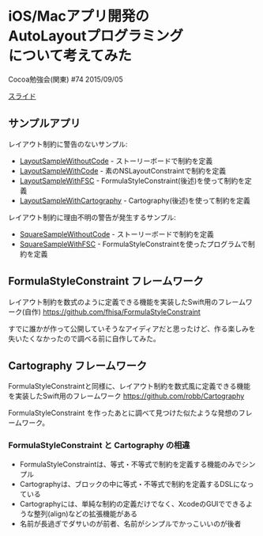 # iOS/Macアプリ開発の<br>AutoLayoutプログラミング<br>について考えてみた

Cocoa勉強会(関東) #74 2015/09/05

[スライド](http://www.slideshare.net/hisakunifujimoto/iosautolayout)

## サンプルアプリ

レイアウト制約に警告のないサンプル:
* [LayoutSampleWithoutCode](https://github.com/fhisa/CocoaStudy/tree/master/20150905/LayoutSampleWithoutCode) - ストーリーボードで制約を定義
* [LayoutSampleWithCode](https://github.com/fhisa/CocoaStudy/tree/master/20150905/LayoutSampleWithCode) - 素のNSLayoutConstraintで制約を定義
* [LayoutSampleWithFSC](https://github.com/fhisa/CocoaStudy/tree/master/20150905/LayoutSampleWithFSC) - FormulaStyleConstraint(後述)を使って制約を定義
* [LayoutSampleWithCartography](https://github.com/fhisa/CocoaStudy/tree/master/20150905/LayoutSampleWithCartography) - Cartography(後述)を使って制約を定義

レイアウト制約に理由不明の警告が発生するサンプル:
* [SquareSampleWithoutCode](https://github.com/fhisa/CocoaStudy/tree/master/20150905/SquareSampleWithoutCode) - ストーリーボードで制約を定義
* [SquareSampleWithFSC](https://github.com/fhisa/CocoaStudy/tree/master/20150905/SquareSampleWithFSC) - FormulaStyleConstraintを使ったプログラムで制約を定義

## FormulaStyleConstraint フレームワーク

レイアウト制約を数式のように定義できる機能を実装したSwift用のフレームワーク(自作)
https://github.com/fhisa/FormulaStyleConstraint

すでに誰かが作って公開していそうなアイディアだと思ったけど、作る楽しみを失いたくなかったので調べる前に自作してみた。

## Cartography フレームワーク

FormulaStyleConstraintと同様に、レイアウト制約を数式風に定義できる機能を実装したSwift用のフレームワーク
https://github.com/robb/Cartography

FormulaStyleConstraint を作ったあとに調べて見つけた似たような発想のフレームワーク。

### FormulaStyleConstraint と Cartography の相違

* FormulaStyleConstraintは、等式・不等式で制約を定義する機能のみでシンプル
* Cartographyは、ブロックの中に等式・不等式で制約を定義するDSLになっている
* Cartographyには、単純な制約の定義だけでなく、XcodeのGUIでできるような整列(align)などの拡張機能がある
* 名前が長過ぎでダサいのが前者、名前がシンプルでかっこいいのが後者
